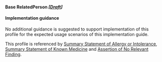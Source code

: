 #### Base RelatedPerson *[[Draft](http://hl7.org/fhir/stu3/valueset-publication-status.html)]*

#### Implementation guidance

No additional guidance is suggested to support implementation of this profile for the expected usage scenarios of this implementation guide.

This profile is referenced by [Summary Statement of Allergy or Intolerance](StructureDefinition-allergyintolerance-summary-1.html),
[Summary Statement of Known Medicine](StructureDefinition-medicationstatement-summary-1.html)
and [Assertion of No Relevant Finding](StructureDefinition-observation-norelevantfinding-1.html).

